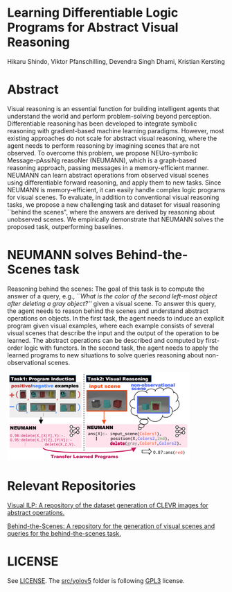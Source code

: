 #  Learning Differentiable Logic Programs for Abstract Visual Reasoning
Hikaru Shindo, Viktor Pfanschilling, Devendra Singh Dhami, Kristian Kersting

# Abstract
Visual reasoning is an essential function for building intelligent agents that understand the world and perform problem-solving beyond perception. Differentiable reasoning has been developed to integrate symbolic reasoning with gradient-based machine learning paradigms. However, most existing approaches do not scale for abstract visual reasoning, where the agent needs to perform reasoning by imagining scenes that are not observed. To overcome this problem, we propose NEUro-symbolic Message-pAssiNg reasoNer (NEUMANN), which is a graph-based reasoning approach, passing messages in a memory-efficient manner. NEUMANN can learn abstract operations from observed visual scenes using differentiable forward reasoning, and apply them to new tasks. Since NEUMANN is memory-efficient, it can easily handle complex logic programs for visual scenes. To evaluate, in addition to conventional visual reasoning tasks, we propose a new challenging task and dataset for visual reasoning ``behind the scenes", where the answers are derived by reasoning about unobserved scenes. We empirically demonstrate that NEUMANN solves the proposed task, outperforming baselines.

# NEUMANN solves Behind-the-Scenes task
Reasoning behind the scenes:  The goal of this task is to compute the answer of a query, e.g., *``What is the color of the second left-most object after deleting a gray object?''* given a visual scene. To answer this query, the agent needs to reason behind the scenes and understand abstract operations on objects. In the first task, the agent needs to induce an explicit program given visual examples, where each example consists of several visual scenes that describe the input and the output of the operation to be learned. The abstract operations can be described and computed by first-order logic with functors. 
In the second task, the agent needs to apply the learned programs to new situations to solve queries reasoning about non-observational scenes.

![neumann](./imgs/behind-the-scenes.png)

# Relevant Repositories
[Visual ILP: A repository of the dataset generation of CLEVR images for abstract operations.](https://github.com/ml-research/visual-ilp)

[Behind-the-Scenes: A repository for the generation of visual scenes and queries for the behind-the-scenes task.](https://github.com/ml-research/behind-the-scenes)


# LICENSE
See [LICENSE](./LICENSE). The [src/yolov5](./src/yolov5) folder is following [GPL3](./src/yolov5/LICENSE) license.